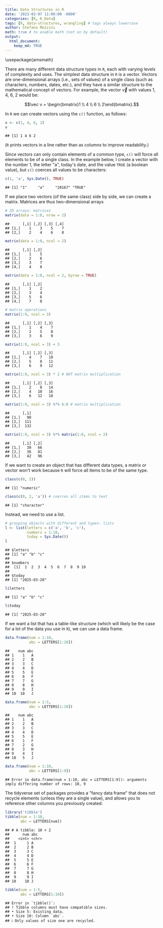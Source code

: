 ```yaml
---
title: Data Structures in R
date: '2023-03-07 11:00:00 -0800'
categories: [R, R_Data]
tags: [R, data-structures, wrangling] # tags always lowercase
author: Stefano Mezzini
math: true # to enable math (not on by default)
output: 
  html_document:
    keep_md: TRUE
---
```


\usepackage{amsmath}

There are many different data structure types in `R`, each with varying levels of complexity and uses. The simplest data structure in `R` is a vector. Vectors are one-dimensional arrays (i.e., sets of values) of a single class (such as characters, numbers, dates, etc.), and they have a similar structure to the mathematical concept of vectors. For example, the vector $\vec v$ with values 1, 4, 6, 2 would be:

$$\vec v = \begin{bmatrix}1 \\ 4 \\ 6 \\ 2\end{bmatrix}.$$

In `R` we can create vectors using the `c()` function, as follows:


``` r
v <- c(1, 4, 6, 2)
v
```

```
## [1] 1 4 6 2
```

(`R` prints vectors in a line rather than as columns to improve readability.)

Since vectors can only contain elements of a common type, `c()` will force all elements to be of a single class. In the example below, I create a vector with the number 1, the letter "a", today's date, and the value `TRUE` (a boolean value), but `c()` coerces all values to be characters:


``` r
c(1, 'a', Sys.Date(), TRUE)
```

```
## [1] "1"     "a"     "20167" "TRUE"
```

If we place two vectors (of the same class) side by side, we can create a matrix. Matrices are thus two-dimensional arrays 



``` r
# 2D arrays: matrices
matrix(data = 1:8, nrow = 2)
```

```
##      [,1] [,2] [,3] [,4]
## [1,]    1    3    5    7
## [2,]    2    4    6    8
```

``` r
matrix(data = 1:8, ncol = 2)
```

```
##      [,1] [,2]
## [1,]    1    5
## [2,]    2    6
## [3,]    3    7
## [4,]    4    8
```

``` r
matrix(data = 1:8, ncol = 2, byrow = TRUE)
```

```
##      [,1] [,2]
## [1,]    1    2
## [2,]    3    4
## [3,]    5    6
## [4,]    7    8
```

``` r
# matrix operations
matrix(1:9, ncol = 3)
```

```
##      [,1] [,2] [,3]
## [1,]    1    4    7
## [2,]    2    5    8
## [3,]    3    6    9
```

``` r
matrix(1:9, ncol = 3) + 3
```

```
##      [,1] [,2] [,3]
## [1,]    4    7   10
## [2,]    5    8   11
## [3,]    6    9   12
```

``` r
matrix(1:9, ncol = 3) * 2 # NOT matrix multiplication
```

```
##      [,1] [,2] [,3]
## [1,]    2    8   14
## [2,]    4   10   16
## [3,]    6   12   18
```

``` r
matrix(1:9, ncol = 3) %*% 6:8 # matrix multiplication
```

```
##      [,1]
## [1,]   90
## [2,]  111
## [3,]  132
```

``` r
matrix(1:9, ncol = 3) %*% matrix(1:6, ncol = 2)
```

```
##      [,1] [,2]
## [1,]   30   66
## [2,]   36   81
## [3,]   42   96
```

If we want to create an object that has different data types, a matrix or vector won't work because `R` will force all items to be of the same type.


``` r
class(c(0, 2))
```

```
## [1] "numeric"
```

``` r
class(c(0, 2, 'a')) # coerces all items to text
```

```
## [1] "character"
```

Instead, we need to use a list.


``` r
# grouping objects with different and types: lists
l <- list(letters = c('a', 'b', 'c'),
          numbers = 1:10,
          today = Sys.Date())
l
```

```
## $letters
## [1] "a" "b" "c"
## 
## $numbers
##  [1]  1  2  3  4  5  6  7  8  9 10
## 
## $today
## [1] "2025-03-20"
```

``` r
l$letters
```

```
## [1] "a" "b" "c"
```

``` r
l$today
```

```
## [1] "2025-03-20"
```

If we want a list that has a table-like structure (which will likely be the case for a lot of the data you use in `R`), we can use a data frame.


``` r
data.frame(num = 1:10,
           abc = LETTERS[1:10])
```

```
##    num abc
## 1    1   A
## 2    2   B
## 3    3   C
## 4    4   D
## 5    5   E
## 6    6   F
## 7    7   G
## 8    8   H
## 9    9   I
## 10  10   J
```

``` r
data.frame(num = 1:5,
           abc = LETTERS[1:10])
```

```
##    num abc
## 1    1   A
## 2    2   B
## 3    3   C
## 4    4   D
## 5    5   E
## 6    1   F
## 7    2   G
## 8    3   H
## 9    4   I
## 10   5   J
```

``` r
data.frame(num = 1:10,
           abc = LETTERS[1:9])
```

```
## Error in data.frame(num = 1:10, abc = LETTERS[1:9]): arguments imply differing number of rows: 10, 9
```

The tidyverse set of packages provides a "fancy data frame" that does not recycle elements (unless they are a single value), and allows you to reference other columns you previously created:


``` r
library('tibble')
tibble(num = 1:10,
       abc = LETTERS[num])
```

```
## # A tibble: 10 × 2
##      num abc  
##    <int> <chr>
##  1     1 A    
##  2     2 B    
##  3     3 C    
##  4     4 D    
##  5     5 E    
##  6     6 F    
##  7     7 G    
##  8     8 H    
##  9     9 I    
## 10    10 J
```

``` r
tibble(num = 1:5,
       abc = LETTERS[1:10])
```

```
## Error in `tibble()`:
## ! Tibble columns must have compatible sizes.
## • Size 5: Existing data.
## • Size 10: Column `abc`.
## ℹ Only values of size one are recycled.
```

